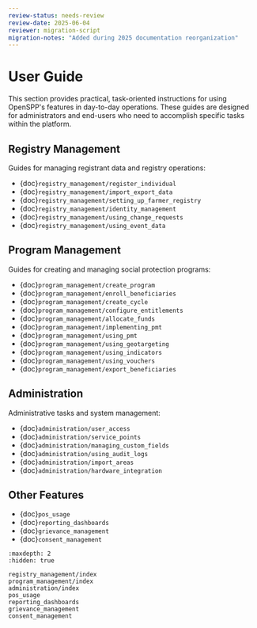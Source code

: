 ```yaml
---
review-status: needs-review
review-date: 2025-06-04
reviewer: migration-script
migration-notes: "Added during 2025 documentation reorganization"
---
```


# User Guide

This section provides practical, task-oriented instructions for using OpenSPP's features in day-to-day operations. These guides are designed for administrators and end-users who need to accomplish specific tasks within the platform.

## Registry Management

Guides for managing registrant data and registry operations:

- {doc}`registry_management/register_individual`
- {doc}`registry_management/import_export_data`
- {doc}`registry_management/setting_up_farmer_registry`
- {doc}`registry_management/identity_management`
- {doc}`registry_management/using_change_requests`
- {doc}`registry_management/using_event_data`

## Program Management

Guides for creating and managing social protection programs:

- {doc}`program_management/create_program`
- {doc}`program_management/enroll_beneficiaries`
- {doc}`program_management/create_cycle`
- {doc}`program_management/configure_entitlements`
- {doc}`program_management/allocate_funds`
- {doc}`program_management/implementing_pmt`
- {doc}`program_management/using_pmt`
- {doc}`program_management/using_geotargeting`
- {doc}`program_management/using_indicators`
- {doc}`program_management/using_vouchers`
- {doc}`program_management/export_beneficiaries`

## Administration

Administrative tasks and system management:

- {doc}`administration/user_access`
- {doc}`administration/service_points`
- {doc}`administration/managing_custom_fields`
- {doc}`administration/using_audit_logs`
- {doc}`administration/import_areas`
- {doc}`administration/hardware_integration`

## Other Features

- {doc}`pos_usage`
- {doc}`reporting_dashboards`
- {doc}`grievance_management`
- {doc}`consent_management`

```{toctree}
:maxdepth: 2
:hidden: true

registry_management/index
program_management/index
administration/index
pos_usage
reporting_dashboards
grievance_management
consent_management
```